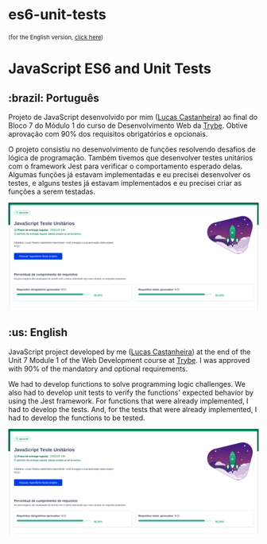 # es6-unit-tests
<small>(for the English version, <a href="#en">click here</a>)</small>

# JavaScript ES6 and Unit Tests
<h2>:brazil: Português</h2>
<p id="pt">Projeto de JavaScript desenvolvido por mim (<a href="https://www.linkedin.com/in/lucas-pereira-castanheira-nascimento-238355190/" target="_blank" rel="external">Lucas Castanheira</a>) ao final do Bloco 7 do Módulo 1 do curso de Desenvolvimento Web da <a href="https://www.betrybe.com" targe="_blank" rel="nofollow">Trybe</a>. Obtive aprovação com 90% dos requisitos obrigatórios e opcionais.</p>
<p>O projeto consistiu no desenvolvimento de funções resolvendo desafios de lógica de programação. Também tivemos que desenvolver testes unitários com o framework Jest para verificar o comportamento esperado delas. Algumas funções já estavam implementadas e eu precisei desenvolver os testes, e alguns testes já estavam implementados e eu precisei criar as funções a serem testadas.</p>

![Minha nota no projeto - My grade of the project](./notas.png)
<br>

<h2 id="en">:us: English</h2>
<p>JavaScript project developed by me (<a href="https://www.linkedin.com/in/lucas-pereira-castanheira-nascimento-238355190/" rel="external">Lucas Castanheira</a>) at the end of the Unit 7 Module 1 of the Web Development course at <a href="https://www.betrybe.com" targe="_blank" rel="nofollow">Trybe</a>. I was approved with 90% of the mandatory and optional requirements.</p>
<p>We had to develop functions to solve programming logic challenges. We also had to develop unit tests to verify the functions' expected behavior by using the Jest framework. For functions that were already implemented, I had to develop the tests. And, for the tests that were already implemented, I had to develop the functions to be tested.</p>

![My grade of the project - Minha nota no projeto](./notas.png)
